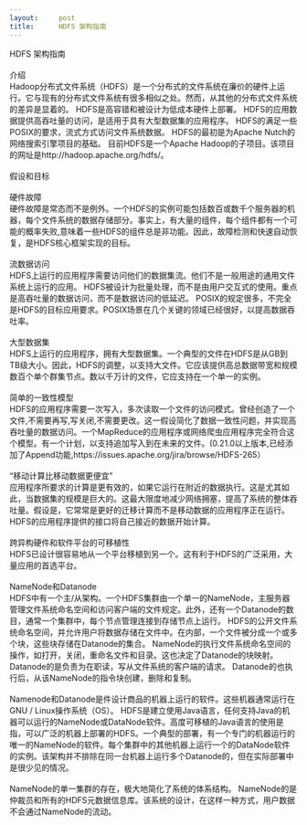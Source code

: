 ```yaml
---
layout:     post
title:      HDFS 架构指南
---
```

<div id="article_content" class="article_content clearfix csdn-tracking-statistics" data-pid="blog" data-mod="popu_307" data-dsm="post">
								            <link rel="stylesheet" href="https://csdnimg.cn/release/phoenix/template/css/ck_htmledit_views-f76675cdea.css">
						<div class="htmledit_views" id="content_views">
                HDFS 架构指南<br><br>介绍<br>Hadoop分布式文件系统（HDFS）是一个分布式的文件系统在廉价的硬件上运行。它与现有的分布式文件系统有很多相似之处。然而，从其他的分布式文件系统的差异是显着的。 HDFS是高容错和被设计为低成本硬件上部署。 HDFS的应用数据提供高吞吐量的访问，是适用于具有大型数据集的应用程序。 HDFS的满足一些POSIX的要求，流式方式访问文件系统数据。 HDFS的最初是为Apache Nutch的网络搜索引擎项目的基础。 目前HDFS是一个Apache Hadoop的子项目。该项目的网址是http://hadoop.apache.org/hdfs/。<br><br>假设和目标<br><br>硬件故障<br>硬件故障是常态而不是例外。一个HDFS的实例可能包括数百或数千个服务器的机器，每个文件系统的数据存储部分。事实上，有大量的组件，每个组件都有一个可能的概率失败,意味着一些HDFS的组件总是非功能。因此，故障检测和快速自动恢复，是HDFS核心框架实现的目标。<br><br>流数据访问<br>HDFS上运行的应用程序需要访问他们的数据集流。他们不是一般用途的通用文件系统上运行的应用。 HDFS被设计为批量处理，而不是由用户交互式的使用。重点是高吞吐量的数据访问，而不是数据访问的低延迟。 POSIX的规定很多，不完全是HDFS的目标应用要求。POSIX场景在几个关键的领域已经很好，以提高数据吞吐率。<br><br>大型数据集<br>HDFS上运行的应用程序，拥有大型数据集。一个典型的文件在HDFS是从GB到TB级大小。因此，HDFS的调整，以支持大文件。它应该提供高总数据带宽和规模数百个单个群集节点。数以千万计的文件，它应支持在一个单一的实例。<br><br>简单的一致性模型<br>HDFS的应用程序需要一次写入，多次读取一个文件的访问模式。曾经创造了一个文件,不需要再写,写关闭,不需要更改。这一假设简化了数据一致性问题，并实现高吞吐量的数据访问。一个MapReduce的应用程序或网络爬虫应用程序完全符合这个模型。有一个计划，以支持追加写入到在未来的文件。(0.21.0以上版本,已经添加了Append功能,https://issues.apache.org/jira/browse/HDFS-265）<br><br>“移动计算比移动数据更便宜”<br>应用程序所要求的计算是更有效的，如果它运行在附近的数据执行。这是尤其如此，当数据集的规模是巨大的。这最大限度地减少网络拥塞，提高了系统的整体吞吐量。假设是，它常常是更好的迁移计算而不是移动数据的应用程序正在运行。 HDFS的应用程序提供的接口将自己接近的数据开始计算。<br><br>跨异构硬件和软件平台的可移植性<br>HDFS已设计很容易地从一个平台移植到另一个。这有利于HDFS的广泛采用，大量应用的首选平台。<br><br>NameNode和Datanode<br>HDFS中有一个主/从架构。一个HDFS集群由一个单一的NameNode，主服务器管理文件系统命名空间和访问客户端的文件规定。此外，还有一个Datanode的数目，通常一个集群中，每个节点管理连接到存储节点上运行。 HDFS的公开文件系统命名空间，并允许用户将数据存储在文件中。在内部，一个文件被分成一个或多个块，这些块存储在Datanode的集合。 NameNode的执行文件系统命名空间的操作，如打开，关闭，重命名文件和目录。这也决定了Datanode的块映射。 Datanode的是负责为在职读，写从文件系统的客户端的请求。 Datanode的也执行后，从该NameNode的指令块创建，删除和复制。<br><br>Namenode和Datanode是件设计商品的机器上运行的软件。这些机器通常运行在GNU / Linux操作系统（OS）。 HDFS是建立使用Java语言，任何支持Java的机器可以运行的NameNode或DataNode软件。高度可移植的Java语言的使用是指，可以广泛的机器上部署的HDFS。一个典型的部署，有一个专门的机器运行的唯一的NameNode的软件。每个集群中的其他机器上运行一个的DataNode软件的实例。该架构并不排除在同一台机器上运行多个Datanode的，但在实际部署中是很少见的情况。<br><br>NameNode的单一集群的存在，极大地简化了系统的体系结构。 NameNode的是仲裁员和所有的HDFS元数据信息库。该系统的设计，在这样一种方式，用户数据不会通过NameNode的流动。            </div>
                </div>